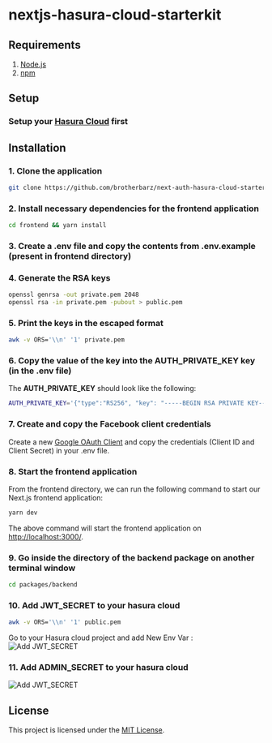 # nextjs-hasura-cloud-starterkit

## Requirements

1. [Node.js](https://nodejs.org/)
2. [npm](https://www.npmjs.com/)

## Setup
### **Setup your [Hasura Cloud](https://nodejs.org/) first**

## Installation

### 1. **Clone the application**

```sh
git clone https://github.com/brotherbarz/next-auth-hasura-cloud-starterkit.git
```

### 2. **Install necessary dependencies for the frontend application**

```sh
cd frontend && yarn install
```

### 3. **Create a .env file and copy the contents from .env.example (present in frontend directory)**

### 4. **Generate the RSA keys**

```sh
openssl genrsa -out private.pem 2048
openssl rsa -in private.pem -pubout > public.pem
```

### 5. **Print the keys in the escaped format**

```sh
awk -v ORS='\\n' '1' private.pem
```

### 6. **Copy the value of the key into the AUTH_PRIVATE_KEY key (in the .env file)**

The **AUTH_PRIVATE_KEY** should look like the following:

```sh
AUTH_PRIVATE_KEY='{"type":"RS256", "key": "-----BEGIN RSA PRIVATE KEY-----\nMIIEowIBAAKCAQEA0U3NR0eyMehHBlx6DK5sJ+Pys9dTWf558kpKVeQvL2oIZEY3\nLvS3/jdrIm/dU4WrIGPki1r/AWXQAyBZ2FKnZROcUWN0IqdmxrC5zTDymuscqhKX\nqxjSwrwOVWHc+zWWmXCQGmDdoCokXd9ZW66nA0BN66MdMC2+d5GrZdKUF305dpzT\nUdzDE12/XwOEUalCM0703eGu8zFwutLYc3+vf2CFOQ1z+rvDQD4N2aZABKTxZRtE\nkMHljnoyKlF9rljNzT/5N8YQE7qn4pBh6CMa1zcSilk9nhgl55n/Kjn2xMieWdIa\nlaOEKw1LqqIjiT1ESkAKfPaIoSSnmTaYy78gbwIDAQABAoIBAF+3t+AYLqraMdj7\n46j2/2lCupR6LZkjYntmdBZRky6YzBunbMchjR9KEsmd5Na0c20NodAFHkdyWy2C\n1vOx4PG9hShHVi4e5kaJPX9UGi60xNgWRpwtbv01aUysw5VyjVvAeXZGxDPh8d2o\nLcJa3fADsV7IqqmE0ez2hi67nZQbkbEUbKs7aGfCE6srCfjCfOadfNnto9+7qDjJ\nnd4rK18H1rBSLTqj4T7wd1K8THgo25vjEuVRbGsEVrNB/B1Dz0pdOqhqukzixfcS\nVL/7uYDXehLasmUQu2VtMFsLqDpAbQgvpoNnzeZuB0WARvygSi/n4t+pCi84hXXe\na1m/01kCgYEA6+i5FwJAPxe2oCc0iignHjA20itTalyUhgJrLa8tTs721GJ3ku0A\n/EJVgmoNOLCQnZMldWvEDGmf6QuaWitq8ZWK/0BmHrEjbDA7m1fPdf3hrNx6eH/i\nazxjAoWA/u0yZg6QvUC7hSOO6WEpFYGuc2+/mHlnm5RLdL3QNIlHyyUCgYEA4yEI\n2deZ9MgmxbnFc76u7VhT1lc1MHpuAcDR3hqKT9xH2fTBaTDpVqeFbQJR5Hu+ZqgT\nL3+zV5kzIz3RaNMGN1IaxDEEx+tDnL9aw8sqawauWZtp7W2EeFvtP8uhHiBWpqVl\nvus6Gpl6hpNg6X96vHRcW+mB13I/h5YWA25EEwMCgYA5YbkrvJNuBVGZsQ+Zj1y8\nfhPHmVxH4c8KranuSc7mfXcSgAT/ywBTW7s65prisCfs/C6/WgAs2MBZykW4Kxlv\nO+W8Yqi0THgGR9En3vsKgz+ScWqkxs6HMQAQS/LtjzqUEnToY8d5AgYwBD8fCRUq\n5QKgjt9Bu5eDBOyQ6td4tQKBgBtDrOdRfTaoDBdyHGSvgBoXn0C8iTL/j1MAjXDG\n6NF7VNiyC8GP0ILJazfRrnjp7cou5Nav0pxyVHQniIq3wihD39irNbK16BDZ25Bj\nQ/1C+Qzing2VNvCnwEwHKpkOMrigZB1N6VSmFdIvwNNmrRoQMcIKvr5ZBY1GE/Bn\nfR53AoGBAIXaWIoDW5d9XwFa8HdxkgMPyLlizckZKyXASYEGWD2VU8P1NwA/bZ1t\nymioQPRJymTBfUL6E44Ebwx25DezjYEun1yqouZ+WZBlsEYtssffzTs2IocZ6aCN\nYfzt3orUEI/rWbRSqYFEuOntzzf3a7r3MtDU41e7iXcNkRSxCAIV\n-----END RSA PRIVATE KEY-----\n"}'
```

### 7. **Create and copy the Facebook client credentials**

Create a new [Google OAuth Client](https://developers.facebook.com/apps/) and copy the credentials (Client ID and Client Secret) in your .env file.

### 8. **Start the frontend application**

From the frontend directory, we can run the following command to start our Next.js frontend application:

```sh
yarn dev
```

The above command will start the frontend application on [http://localhost:3000/](http://localhost:3000).

### 9. **Go inside the directory of the backend package on another terminal window**

```sh
cd packages/backend
```

### 10. **Add JWT_SECRET to your hasura cloud**

```sh
awk -v ORS='\\n' '1' public.pem
```

Go to your Hasura cloud project and add New Env Var :
![Add JWT_SECRET](https://i.postimg.cc/d3fJKrkH/jwt-secret.jpg)

### 11. **Add ADMIN_SECRET to your hasura cloud**

![Add JWT_SECRET](https://i.postimg.cc/J4K2tMp8/admin-secret.jpg)


## License

This project is licensed under the [MIT License](https://opensource.org/licenses/MIT).

